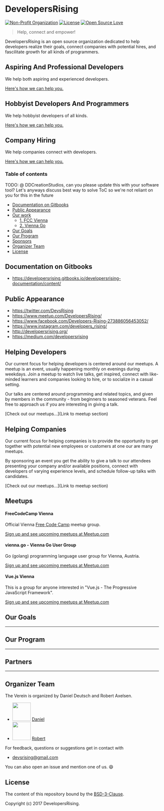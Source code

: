 # DevelopersRising
[![Non-Profit Organization](https://img.shields.io/badge/Official-Non_Profit_Organization-brightgreen.svg?style=plastic)](https://github.com/DevelopersRising) [![License](https://img.shields.io/badge/License-BSD%203--Clause-green.svg)](https://opensource.org/licenses/BSD-3-Clause) [![Open Source Love](https://badges.frapsoft.com/os/v1/open-source.svg?v=102)]()

> Help, connect and empower!

DevelopersRising is an open source organization dedicated to help developers realize their goals, connect companies with potential hires, and fascilitate growth for all kinds of programmers.

## Aspiring And Professional Developers

We help both aspiring and experienced developers.

[Here's how we can help you.](Link)

## Hobbyist Developers And Programmers

We help hobbyist developers of all kinds.

[Here's how we can help you.](Link)

## Company Hiring

We help companies connect with developers.

[Here's how we can help you.](Link)

### Table of contents

TODO: @ DDCreationStudios, can you please update this with your software tool? Let's anyways discuss best way to solve ToC so we're not reliant on you for this in the future

  - [Documentation on Gitbooks](#documentation-on-gitbooks)
  - [Public Appearance](#public-appearance)
  - [Our work](#our-work)
      - [1. FCC Vienna](#1-fcc-vienna)
      - [2. Vienna Go](#2-vienna-go)
  - [Our Goals](#our-goals)
  - [Our Program](#our-program)
  - [Sponsors](#sponsors)
  - [Organizer Team](#organizer-team)
  - [License](#license)

## Documentation on Gitbooks

- https://developersrising.gitbooks.io/developersrising-documentation/content/

## Public Appearance

- https://twitter.com/DevsRising
- https://www.meetup.com/DevelopersRising/
- https://www.facebook.com/Developers-Rising-273886056453052/
- https://www.instagram.com/developers_rising/
- http://developersrising.org/
- https://medium.com/developersrising

## Helping Developers

Our current focus for helping developers is centered around our meetups. A meetup is an event, usually happening monthly on evenings during weekdays. Join a meetup to watch live talks, get inspired, connect with like-minded learners and companies looking to hire, or to socialize in a casual setting.

Our talks are centered around programming and related topics, and given by members in the community - from beginners to seasoned veterans. Feel free to approach us if you are interesting in giving a talk.

[Check out our meetups...](Link to meetup section)

## Helping Companies

Our current focus for helping companies is to provide the opportunity to get together with potential new employees or customers at one our are many meetups.

By sponsoring an event you get the ability to give a talk to our attendees presenting your company and/or available positions, connect with developers of varying experience levels, and schedule follow-up talks with candidates.

[Check out our meetups...](Link to meetup section)

## Meetups

#### FreeCodeCamp Vienna

Official Vienna [Free Code Camp](https://www.freecodecamp.org/) meetup group.

[Sign up and see upcoming meetups at Meetup.com](https://www.meetup.com/Free-Code-Camp-Vienna/)

#### vienna.go - Vienna Go User Group

Go (golang) programming language user group for Vienna, Austria.

[Sign up and see upcoming meetups at Meetup.com](https://www.meetup.com/Vienna-go-Vienna-Go-User-Group/)

#### Vue.js Vienna

This is a group for anyone interested in "Vue.js - The Progressive JavaScript Framework".

[Sign up and see upcoming meetups at Meetup.com](https://www.meetup.com/Vienna-go-Vienna-Go-User-Group/)

## Our Goals
---
## Our Program
---
## Partners
---


## Organizer Team

The Verein is organized by Daniel Deutsch and Robert Axelsen.

- <img src="https://avatars3.githubusercontent.com/u/22077628?v=3&s=460" height="60"> [Daniel](https://github.com/DDCreationStudios)
- <img src="https://avatars3.githubusercontent.com/u/13132899?v=3&s=460" height="60"> [Robert](https://github.com/robeerob)

For feedback, questions or suggestions get in contact with
-  devsrising@gmail.com


You can also open an issue and mention one of us. 😄

## License

The content of this repository bound by the [BSD-3-Clause](./LICENSE_software.md).

Copyright (c) 2017 DevelopersRising.



